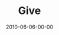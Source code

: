 ---
layout: message
category: message
series: "Lavish"
title: "Give"
date: 2010-06-06-00-00
message_id: 623
program: "http://s3.amazonaws.com/crossroads-media/documents/06_05-06_10Program.pdf"
sc-permalink-url: "http://soundcloud.com/crdschurch/give"
audio: "http://s3.amazonaws.com/crossroads-media/messages/audio/Lavish05.mp3"
audio-duration: "28:59"
description: "Brian Tome talks about what it looks like to give grace."
video: "http://s3.amazonaws.com/crossroads-media/messages/video/Lavish05.mp4"
video-duration: "28:59"
yt-embed-url: "//www.youtube.com/embed/ZL5Na7iGRiE"
video-image: "http://s3.amazonaws.com/crossroads-media/images/Lavish05_Still.jpg"
tag: 
 - lavish
 - tome
 - give
 - grace
 - prodigal-son
explicit: false
---